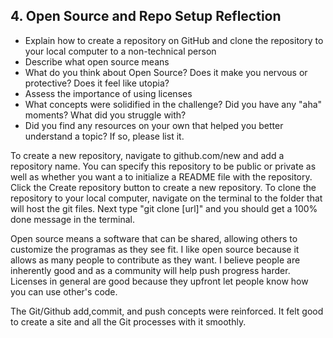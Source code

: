 ## 4. Open Source and Repo Setup  Reflection

* Explain how to create a repository on GitHub and clone the repository to your local computer to a non-technical person
* Describe what open source means
* What do you think about Open Source? Does it make you nervous or protective? Does it feel like utopia?
* Assess the importance of using licenses
* What concepts were solidified in the challenge? Did you have any "aha" moments? What did you struggle with?
* Did you find any resources on your own that helped you better understand a topic? If so, please list it.

To create a new repository, navigate to github.com/new and add a repository name. You can specify this repository to be public or private as well as whether you want a to initialize a README file with the repository. Click the Create repository button to create a new repository. To clone the repository to your local computer, navigate on the terminal to the folder that will host the git files. Next type "git clone [url]" and you should get a 100% done message in the terminal.

Open source means a software that can be shared, allowing others to customize the programas as they see fit. I like open source because it allows as many people to contribute as they want. I believe people are inherently good and as a community will help push progress harder. Licenses in general are good because they upfront let people know how you can use other's code.

The Git/Github add,commit, and push concepts were reinforced. It felt good to create a site and all the Git processes with it smoothly.